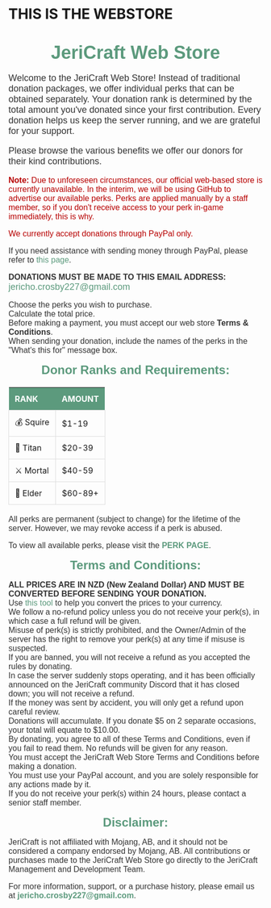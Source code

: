 # THIS IS THE WEBSTORE

# <div style="text-align: center; font-size: 36px; color: #5c9a7d; font-family: 'Arial', sans-serif;">JeriCraft Web Store</div>

<p style="font-size: 18px; font-family: 'Arial', sans-serif; color: #333;">Welcome to the JeriCraft Web Store! Instead of traditional donation packages, we offer individual perks that can be obtained separately. Your donation rank is determined by the total amount you've donated since your first contribution. Every donation helps us keep the server running, and we are grateful for your support.</p>

<p style="font-size: 18px; font-family: 'Arial', sans-serif; color: #333;">Please browse the various benefits we offer our donors for their kind contributions.</p>

<p style="font-size: 16px; font-family: 'Arial', sans-serif; color: #b70000;"><strong>Note:</strong> Due to unforeseen circumstances, our official web-based store is currently unavailable. In the interim, we will be using GitHub to advertise our available perks. Perks are applied manually by a staff member, so if you don't receive access to your perk in-game immediately, this is why.</p>

<p style="font-size: 16px; font-family: 'Arial', sans-serif; color: #b70000;">We currently accept donations through PayPal only.</p>

<p style="font-size: 16px; font-family: 'Arial', sans-serif; color: #333;">If you need assistance with sending money through PayPal, please refer to <a href="https://www.paypal.com/hk/cshelp/article/how-do-i-send-payments-help293" target="_blank" style="color: #5c9a7d; text-decoration: none;">this page</a>.</p>

<p style="font-size: 16px; font-family: 'Arial', sans-serif; color: #333;"><strong>DONATIONS MUST BE MADE TO THIS EMAIL ADDRESS:</strong><br><span style="font-size: 18px; color: #5c9a7d;">jericho.crosby227@gmail.com</span></p>
<ul style="font-size: 16px; font-family: 'Arial', sans-serif; color: #333; list-style-type: none; padding-left: 0;">
    <li>Choose the perks you wish to purchase.</li>
    <li>Calculate the total price.</li>
    <li>Before making a payment, you must accept our web store <strong>Terms & Conditions</strong>.</li>
    <li>When sending your donation, include the names of the perks in the "What's this for" message box.</li>
</ul>

<div style="font-size: 24px; color: #5c9a7d; font-family: 'Arial', sans-serif; text-align: center;"><strong>Donor Ranks and Requirements:</strong></div>

<table style="border-collapse: collapse; width: 100%; margin: 20px 0;">
    <thead style="background-color: #5c9a7d; color: white;">
        <tr>
            <th style="padding: 12px; text-align: left;">RANK</th>
            <th style="padding: 12px; text-align: left;">AMOUNT</th>
        </tr>
    </thead>
    <tbody>
        <tr>
            <td style="padding: 12px; border: 1px solid #ddd;">💰 Squire</td>
            <td style="padding: 12px; border: 1px solid #ddd;">$1-19</td>
        </tr>
        <tr>
            <td style="padding: 12px; border: 1px solid #ddd;">🔱 Titan</td>
            <td style="padding: 12px; border: 1px solid #ddd;">$20-39</td>
        </tr>
        <tr>
            <td style="padding: 12px; border: 1px solid #ddd;">⚔️ Mortal</td>
            <td style="padding: 12px; border: 1px solid #ddd;">$40-59</td>
        </tr>
        <tr>
            <td style="padding: 12px; border: 1px solid #ddd;">💎 Elder</td>
            <td style="padding: 12px; border: 1px solid #ddd;">$60-89+</td>
        </tr>
    </tbody>
</table>

<p style="font-size: 16px; font-family: 'Arial', sans-serif; color: #333;">All perks are permanent (subject to change) for the lifetime of the server. However, we may revoke access if a perk is abused.</p>

<p style="font-size: 16px; font-family: 'Arial', sans-serif; color: #333;">To view all available perks, please visit the <a href="https://github.com/Chalwk/JeriCraftDocs/blob/main/docs/webstore/perks.md" target="_blank" style="color: #5c9a7d; text-decoration: none;"><strong>PERK PAGE</strong></a>.</p>

<div style="font-size: 24px; color: #5c9a7d; font-family: 'Arial', sans-serif; text-align: center;"><strong>Terms and Conditions:</strong></div>
<ul style="font-size: 16px; font-family: 'Arial', sans-serif; color: #333; list-style-type: none; padding-left: 0;">
    <li><strong>ALL PRICES ARE IN NZD (New Zealand Dollar) AND MUST BE CONVERTED BEFORE SENDING YOUR DONATION.</strong><br>Use <a href="https://www.ofx.com/en-nz/currency-converter/" target="_blank" style="color: #5c9a7d; text-decoration: none;">this tool</a> to help you convert the prices to your currency.</li>
    <li>We follow a no-refund policy unless you do not receive your perk(s), in which case a full refund will be given.</li>
    <li>Misuse of perk(s) is strictly prohibited, and the Owner/Admin of the server has the right to remove your perk(s) at any time if misuse is suspected.</li>
    <li>If you are banned, you will not receive a refund as you accepted the rules by donating.</li>
    <li>In case the server suddenly stops operating, and it has been officially announced on the JeriCraft community Discord that it has closed down; you will not receive a refund.</li>
    <li>If the money was sent by accident, you will only get a refund upon careful review.</li>
    <li>Donations will accumulate. If you donate $5 on 2 separate occasions, your total will equate to $10.00.</li>
    <li>By donating, you agree to all of these Terms and Conditions, even if you fail to read them. No refunds will be given for any reason.</li>
    <li>You must accept the JeriCraft Web Store Terms and Conditions before making a donation.</li>
    <li>You must use your PayPal account, and you are solely responsible for any actions made by it.</li>
    <li>If you do not receive your perk(s) within 24 hours, please contact a senior staff member.</li>
</ul>

<div style="font-size: 24px; color: #5c9a7d; font-family: 'Arial', sans-serif; text-align: center;"><strong>Disclaimer:</strong></div>
<p style="font-size: 16px; font-family: 'Arial', sans-serif; color: #333;">JeriCraft is not affiliated with Mojang, AB, and it should not be considered a company endorsed by Mojang, AB. All contributions or purchases made to the JeriCraft Web Store go directly to the JeriCraft Management and Development Team.</p>

<p style="font-size: 16px; font-family: 'Arial', sans-serif; color: #333;">For more information, support, or a purchase history, please email us at <span style="color: #5c9a7d; font-weight: bold;">jericho.crosby227@gmail.com</span>.</p>

